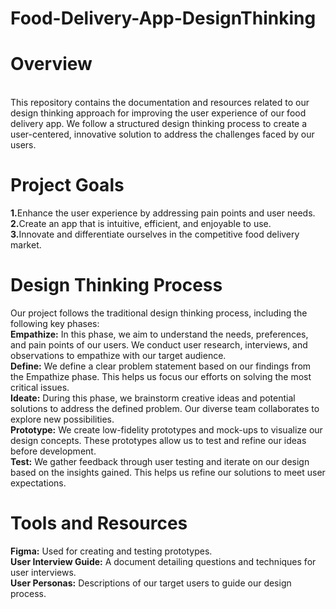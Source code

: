 # Food-Delivery-App-DesignThinking
<h1>Overview</h1><br>
This repository contains the documentation and resources related to our design thinking approach for improving the user experience of our food delivery app. We follow a structured design thinking process to create a user-centered, innovative solution to address the challenges faced by our users.<br>

<h1>Project Goals</h1>
<b>1.</b>Enhance the user experience by addressing pain points and user needs.<br>
<b>2.</b>Create an app that is intuitive, efficient, and enjoyable to use.<br>
<b>3.</b>Innovate and differentiate ourselves in the competitive food delivery market.<br>

<h1>Design Thinking Process</h1>
Our project follows the traditional design thinking process, including the following key phases:<br>
<b>Empathize:</b> In this phase, we aim to understand the needs, preferences, and pain points of our users. We conduct user research, interviews, and observations to empathize with our target audience.<br>
<b>Define:</b> We define a clear problem statement based on our findings from the Empathize phase. This helps us focus our efforts on solving the most critical issues.<br>
<b>Ideate:</b> During this phase, we brainstorm creative ideas and potential solutions to address the defined problem. Our diverse team collaborates to explore new possibilities.<br>
<b>Prototype:</b> We create low-fidelity prototypes and mock-ups to visualize our design concepts. These prototypes allow us to test and refine our ideas before development.<br>
<b>Test:</b> We gather feedback through user testing and iterate on our design based on the insights gained. This helps us refine our solutions to meet user expectations.<br>

<h1>Tools and Resources</h1>
<b>Figma:</b> Used for creating and testing prototypes.<br>
<b>User Interview Guide:</b> A document detailing questions and techniques for user interviews.<br>
<b>User Personas:</b> Descriptions of our target users to guide our design process.<br>
